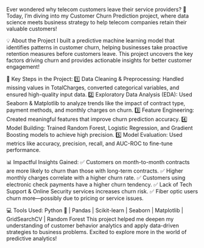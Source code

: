 Ever wondered why telecom customers leave their service providers? 🤔 Today, I’m diving into my Customer Churn Prediction project, where data science meets business strategy to help telecom companies retain their valuable customers!

💡 About the Project
I built a predictive machine learning model that identifies patterns in customer churn, helping businesses take proactive retention measures before customers leave. This project uncovers the key factors driving churn and provides actionable insights for better customer engagement!

🔑 Key Steps in the Project:
1️⃣ Data Cleaning & Preprocessing: Handled missing values in TotalCharges, converted categorical variables, and ensured high-quality input data.
 2️⃣ Exploratory Data Analysis (EDA): Used Seaborn & Matplotlib to analyze trends like the impact of contract type, payment methods, and monthly charges on churn.
 3️⃣ Feature Engineering: Created meaningful features that improve churn prediction accuracy.
 4️⃣ Model Building: Trained Random Forest, Logistic Regression, and Gradient Boosting models to achieve high precision.
 5️⃣ Model Evaluation: Used metrics like accuracy, precision, recall, and AUC-ROC to fine-tune performance.

📊 Impactful Insights Gained:
✅ Customers on month-to-month contracts are more likely to churn than those with long-term contracts.
 ✅ Higher monthly charges correlate with a higher churn rate.
 ✅ Customers using electronic check payments have a higher churn tendency.
 ✅ Lack of Tech Support & Online Security services increases churn risk.
 ✅ Fiber optic users churn more—possibly due to pricing or service issues.

💻 Tools Used:
Python 🐍 | Pandas | Scikit-learn | Seaborn | Matplotlib | GridSearchCV | Random Forest
This project helped me deepen my understanding of customer behavior analytics and apply data-driven strategies to business problems. Excited to explore more in the world of predictive analytics!
